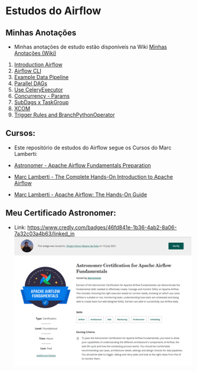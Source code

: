 # Estudos do Airflow


## Minhas Anotações

- Minhas anotações de estudo estão disponíveis na Wiki [Minhas Anotações (Wiki)](https://github.com/thiagoheron1/study_airflow/wiki)

1. [Introduction Airflow](https://github.com/thiagoheron1/study_airflow/wiki/1.-Introduction-Airflow)
2. [Airflow CLI](https://github.com/thiagoheron1/study_airflow/wiki/2.-Airflow-CLI)
3. [Example Data Pipeline](https://github.com/thiagoheron1/study_airflow/wiki/3.-Example-Data-Pipeline)
4. [Parallel DAGs](https://github.com/thiagoheron1/study_airflow/wiki/4.-Parallel-DAGs)
5. [Use CeleryExecutor](https://github.com/thiagoheron1/study_airflow/wiki/5.-Use-CeleryExecutor)
6. [Concurrency - Params](https://github.com/thiagoheron1/study_airflow/wiki/6.-Concurrency-Params)
7. [SubDags x TaskGroup](https://github.com/thiagoheron1/study_airflow/wiki/7.-SubDags-x-TaskGroup)
8. [XCOM](https://github.com/thiagoheron1/study_airflow/wiki/8.-XCOM)
9. [Trigger Rules and BranchPythonOperator](https://github.com/thiagoheron1/study_airflow/wiki/9.-BranchPythonOperator-and-Trigger-Rules)

## Cursos:

- Este repositório de estudos do Airflow segue os Cursos do Marc Lamberti:

- [Astronomer - Apache Airflow Fundamentals Preparation](https://academy.astronomer.io/astronomer-certification-apache-airflow-fundamentals-preparation)
- [Marc Lamberti - The Complete Hands-On Introduction to Apache Airflow](https://www.udemy.com/course/the-complete-hands-on-course-to-master-apache-airflow/)
- [Marc Lamberti - Apache Airflow: The Hands-On Guide](https://www.udemy.com/course/the-ultimate-hands-on-course-to-master-apache-airflow/)


## Meu Certificado Astronomer:

- Link: https://www.credly.com/badges/46fd841e-1b36-4ab2-8a06-7a32c03a4b63/linked_in
![Airflow Certificate](https://github.com/thiagoheron1/study_airflow/blob/master/wiki/images/AirflowCertificate.png)

